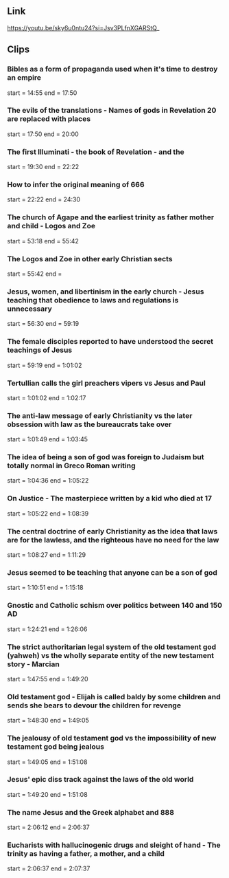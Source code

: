 ## Link
https://youtu.be/sky6u0ntu24?si=Jsv3PLfnXGARStQ_

## Clips

### Bibles as a form of propaganda used when it's time to destroy an empire
start = 14:55
end = 17:50

### The evils of the translations - Names of gods in Revelation 20 are replaced with places
start = 17:50
end = 20:00

### The first Illuminati - the book of Revelation - and the 
start = 19:30
end = 22:22

### How to infer the original meaning of 666
start = 22:22
end = 24:30

### The church of Agape and the earliest trinity as father mother and child - Logos and Zoe
start = 53:18
end = 55:42

### The Logos and Zoe in other early Christian sects
start = 55:42
end = 

### Jesus, women, and libertinism in the early church - Jesus teaching that obedience to laws and regulations is unnecessary 
start = 56:30
end = 59:19

### The female disciples reported to have understood the secret teachings of Jesus
start = 59:19
end = 1:01:02

### Tertullian calls the girl preachers vipers vs Jesus and Paul
start = 1:01:02
end = 1:02:17

### The anti-law message of early Christianity vs the later obsession with law as the bureaucrats take over
start = 1:01:49
end = 1:03:45

### The idea of being a son of god was foreign to Judaism but totally normal in Greco Roman writing
start = 1:04:36
end = 1:05:22

### On Justice - The masterpiece written by a kid who died at 17
start = 1:05:22
end = 1:08:39

### The central doctrine of early Christianity as the idea that laws are for the lawless, and the righteous have no need for the law
start = 1:08:27
end = 1:11:29

### Jesus seemed to be teaching that anyone can be a son of god
start = 1:10:51
end = 1:15:18

### Gnostic and Catholic schism over politics between 140 and 150 AD
start = 1:24:21
end = 1:26:06

### The strict authoritarian legal system of the old testament god (yahweh) vs the wholly separate entity of the new testament story - Marcian
start = 1:47:55
end = 1:49:20

### Old testament god - Elijah is called baldy by some children and sends she bears to devour the children for revenge
start = 1:48:30
end = 1:49:05

### The jealousy of old testament god vs the impossibility of new testament god being jealous
start = 1:49:05
end = 1:51:08

### Jesus' epic diss track against the laws of the old world
start = 1:49:20
end = 1:51:08

### The name Jesus and the Greek alphabet and 888
start = 2:06:12
end = 2:06:37

### Eucharists with hallucinogenic drugs and sleight of hand - The trinity as having a father, a mother, and a child
start = 2:06:37
end = 2:07:37